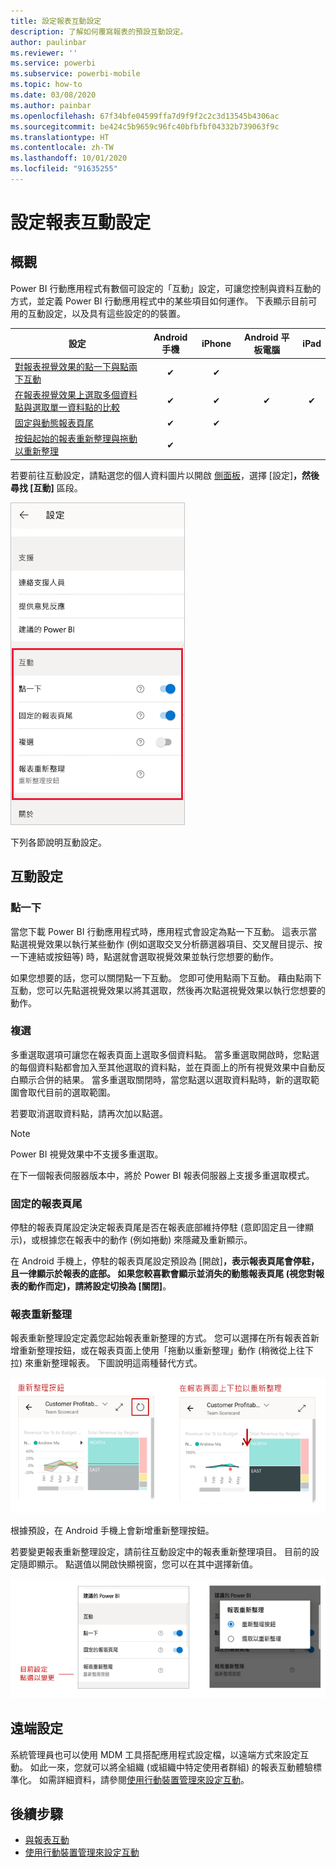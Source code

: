 ```yaml
---
title: 設定報表互動設定
description: 了解如何覆寫報表的預設互動設定。
author: paulinbar
ms.reviewer: ''
ms.service: powerbi
ms.subservice: powerbi-mobile
ms.topic: how-to
ms.date: 03/08/2020
ms.author: painbar
ms.openlocfilehash: 67f34bfe04599ffa7d9f9f2c2c3d13545b4306ac
ms.sourcegitcommit: be424c5b9659c96fc40bfbfbf04332b739063f9c
ms.translationtype: HT
ms.contentlocale: zh-TW
ms.lasthandoff: 10/01/2020
ms.locfileid: "91635255"
---
```

# <a name="configure-report-interaction-settings"></a>設定報表互動設定

## <a name="overview"></a>概觀

Power BI 行動應用程式有數個可設定的「互動」設定，可讓您控制與資料互動的方式，並定義 Power BI 行動應用程式中的某些項目如何運作。 下表顯示目前可用的互動設定，以及具有這些設定的的裝置。

| 設定 | Android 手機 | iPhone | Android 平板電腦  | iPad |
|---------|:-:|:-:|:-:|:-:|
| [對報表視覺效果的點一下與點兩下互動](#single-tap) |✔|✔|||
| [在報表視覺效果上選取多個資料點與選取單一資料點的比較](#multi-select) |✔|✔|✔|✔|
| [固定與動態報表頁尾](#docked-report-footer) |✔|✔|||
| [按鈕起始的報表重新整理與拖動以重新整理](#report-refresh) |✔||||

若要前往互動設定，請點選您的個人資料圖片以開啟 [側面板](./mobile-apps-home-page.md#header)，選擇 [設定]****，然後尋找 [互動]**** 區段。

![互動設定](./media/mobile-app-interaction-settings/powerbi-mobile-app-interactions-section.png)

下列各節說明互動設定。

## <a name="interaction-settings"></a>互動設定

### <a name="single-tap"></a>點一下
當您下載 Power BI 行動應用程式時，應用程式會設定為點一下互動。 這表示當點選視覺效果以執行某些動作 (例如選取交叉分析篩選器項目、交叉醒目提示、按一下連結或按鈕等) 時，點選就會選取視覺效果並執行您想要的動作。

如果您想要的話，您可以關閉點一下互動。 您即可使用點兩下互動。 藉由點兩下互動，您可以先點選視覺效果以將其選取，然後再次點選視覺效果以執行您想要的動作。

### <a name="multi-select"></a>複選

多重選取選項可讓您在報表頁面上選取多個資料點。 當多重選取開啟時，您點選的每個資料點都會加入至其他選取的資料點，並在頁面上的所有視覺效果中自動反白顯示合併的結果。 當多重選取關閉時，當您點選以選取資料點時，新的選取範圍會取代目前的選取範圍。

若要取消選取資料點，請再次加以點選。

>[!NOTE]
>Power BI 視覺效果中不支援多重選取。
>
>在下一個報表伺服器版本中，將於 Power BI 報表伺服器上支援多重選取模式。

### <a name="docked-report-footer"></a>固定的報表頁尾

停駐的報表頁尾設定決定報表頁尾是否在報表底部維持停駐 (意即固定且一律顯示)，或根據您在報表中的動作 (例如捲動) 來隱藏及重新顯示。

在 Android 手機上，停駐的報表頁尾設定預設為 [開啟]****，表示報表頁尾會停駐，且一律顯示於報表的底部。 如果您較喜歡會顯示並消失的動態報表頁尾 (視您對報表的動作而定)，請將設定切換為 [關閉]****。

### <a name="report-refresh"></a>報表重新整理

報表重新整理設定定義您起始報表重新整理的方式。 您可以選擇在所有報表首新增重新整理按鈕，或在報表頁面上使用「拖動以重新整理」動作 (稍微從上往下拉) 來重新整理報表。 下圖說明這兩種替代方式。 

![重新整理按鈕與拖動以重新整理](./media/mobile-app-interaction-settings/powerbi-mobile-app-interactions-refresh-button-versus-pull.png)

根據預設，在 Android 手機上會新增重新整理按鈕。

若要變更報表重新整理設定，請前往互動設定中的報表重新整理項目。 目前的設定隨即顯示。 點選值以開啟快顯視窗，您可以在其中選擇新值。

![設定重新整理](./media/mobile-app-interaction-settings/powerbi-mobile-app-interactions-set-refresh.png)

## <a name="remote-configuration"></a>遠端設定

系統管理員也可以使用 MDM 工具搭配應用程式設定檔，以遠端方式來設定互動。 如此一來，您就可以將全組織 (或組織中特定使用者群組) 的報表互動體驗標準化。 如需詳細資料，請參閱[使用行動裝置管理來設定互動](./mobile-app-configuration.md)。


## <a name="next-steps"></a>後續步驟
* [與報表互動](./mobile-reports-in-the-mobile-apps.md#interact-with-reports)
* [使用行動裝置管理來設定互動](./mobile-app-configuration.md)
